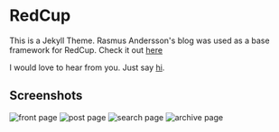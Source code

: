 RedCup
======
This is a Jekyll Theme. Rasmus Andersson's blog was used as a base framework for RedCup.
Check it out [here](http://iamnii.github.io/redcup/)

I would love to hear from you. Just say [hi](https://twitter.com/__iamnii).

## Screenshots

![front page](https://raw.github.com/iamnii/redcup/master/assets/images/redcup-front.png)
![post page](https://raw.github.com/iamnii/redcup/master/assets/images/redcup-post.png)
![search page](https://raw.github.com/iamnii/redcup/master/assets/images/redcup-search.png)
![archive page](https://raw.github.com/iamnii/redcup/master/assets/images/redcup-archive.png)

